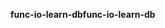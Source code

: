 <span data-ttu-id="81bd5-101">**func-io-learn-db**</span><span class="sxs-lookup"><span data-stu-id="81bd5-101">**func-io-learn-db**</span></span>